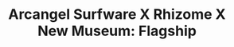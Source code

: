 ---
ee_id_show: '4505'
title: 'Arcangel Surfware X Rhizome X New Museum: Flagship'
url: arcangel-surfware-x-rhizome-x-new-museum-flagship
live_url:
year: '2019'
venue: New Museum
state_country: New York
type:
dates:
wwwnews:
credits:
pitch: Built a copy of the Arcangel Surfware Flagship at the New Museum 4 one day!
  Thx Rhizome.&nbsp;
ps:
download:
layout: shows
---